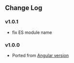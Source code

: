 ## Change Log

### v1.0.1
  - fix ES module name

### v1.0.0
  - Ported from [Angular version](https://github.com/artemsky/ng-snotify/)
